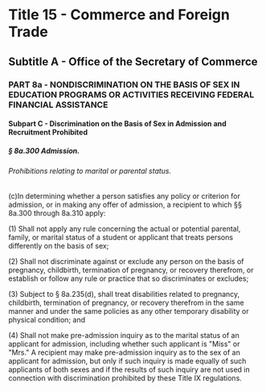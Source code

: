 
# Title 15 - Commerce and Foreign Trade
## Subtitle A - Office of the Secretary of Commerce
### PART 8a - NONDISCRIMINATION ON THE BASIS OF SEX IN EDUCATION PROGRAMS OR ACTIVITIES RECEIVING FEDERAL FINANCIAL ASSISTANCE
#### Subpart C - Discrimination on the Basis of Sex in Admission and Recruitment Prohibited
##### § 8a.300 Admission.
###### Prohibitions relating to marital or parental status.

(c)In determining whether a person satisfies any policy or criterion for admission, or in making any offer of admission, a recipient to which §§ 8a.300 through 8a.310 apply:

(1) Shall not apply any rule concerning the actual or potential parental, family, or marital status of a student or applicant that treats persons differently on the basis of sex;

(2) Shall not discriminate against or exclude any person on the basis of pregnancy, childbirth, termination of pregnancy, or recovery therefrom, or establish or follow any rule or practice that so discriminates or excludes;

(3) Subject to § 8a.235(d), shall treat disabilities related to pregnancy, childbirth, termination of pregnancy, or recovery therefrom in the same manner and under the same policies as any other temporary disability or physical condition; and

(4) Shall not make pre-admission inquiry as to the marital status of an applicant for admission, including whether such applicant is "Miss" or "Mrs." A recipient may make pre-admission inquiry as to the sex of an applicant for admission, but only if such inquiry is made equally of such applicants of both sexes and if the results of such inquiry are not used in connection with discrimination prohibited by these Title IX regulations.
